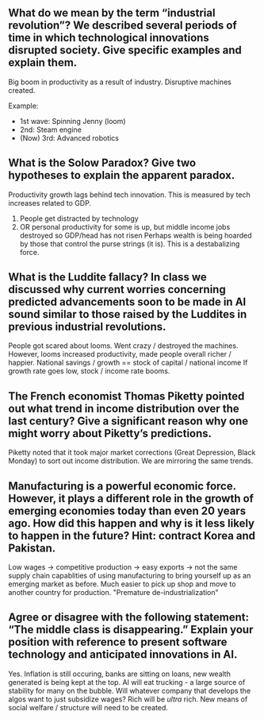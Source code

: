 ## What do we mean by the term “industrial revolution”? We described several periods of time in which technological innovations disrupted society. Give specific examples and explain them.

Big boom in productivity as a result of industry. Disruptive machines created.

Example:
- 1st wave: Spinning Jenny (loom)
- 2nd: Steam engine
- (Now) 3rd: Advanced robotics

## What is the Solow Paradox? Give two hypotheses to explain the apparent paradox.

Productivity growth lags behind tech innovation. This is measured by tech increases related to GDP.
1. People get distracted by technology
2. OR personal productivity for some is up, but middle income jobs destroyed so GDP/head has not risen
Perhaps wealth is being hoarded by those that control the purse strings (it is).
This is a destabalizing force.

## What is the Luddite fallacy? In class we discussed why current worries concerning predicted advancements soon to be made in AI sound similar to those raised by the Luddites in previous industrial revolutions.

People got scared about looms. Went crazy / destroyed the machines.
However, looms increased productivity, made people overall richer / happier.
National savings / growth == stock of capital / national income
If growth rate goes low, stock / income rate booms.

## The French economist Thomas Piketty pointed out what trend in income distribution over the last century? Give a significant reason why one might worry about Piketty’s predictions.

Piketty noted that it took major market corrections (Great Depression, Black Monday) to sort out income distribution. We are mirroring the same trends.

## Manufacturing is a powerful economic force. However, it plays a different role in the growth of emerging economies today than even 20 years ago.  How did this happen and why is it less likely to happen in the future? Hint: contract Korea and Pakistan.

Low wages -> competitive production -> easy exports -> not the same supply chain capablities of using manufacturing to bring yourself up as an emerging market as before.
Much easier to pick up shop and move to another country for production. "Premature de-industrialization"

## Agree or disagree with the following statement: “The middle class is disappearing.” Explain your position with reference to present software technology and anticipated innovations in AI.

Yes. Inflation is still occuring, banks are sitting on loans, new wealth generated is being kept at the top. 
AI will eat trucking - a large source of stability for many on the bubble. Will whatever company that develops the algos want to just subsidize wages?
Rich will be _ultra_ rich. New means of social welfare / structure will need to be created.
